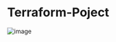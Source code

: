 # Terraform-Poject
![image](https://github.com/user-attachments/assets/8ef94553-e38e-4cc0-8c43-9a3565111093)

